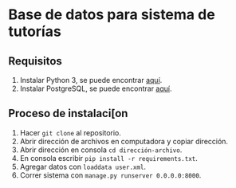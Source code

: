 # Base de datos para sistema de tutorías

## Requisitos
1. Instalar Python 3, se puede encontrar [aquí](https://www.python.org/downloads/).
1. Instalar PostgreSQL, se puede encontrar [aquí](https://www.postgresql.org/download/).


## Proceso de instalaci[on

1. Hacer `git clone` al repositorio.
1. Abrir dirección de archivos en computadora y copiar dirección.
1. Abrir dirección en consola `cd dirección-archivo`.
1. En consola escribir `pip install -r requirements.txt`. 
1. Agregar datos con `loaddata user.xml`.
1. Correr sistema con `manage.py runserver 0.0.0.0:8000`.

